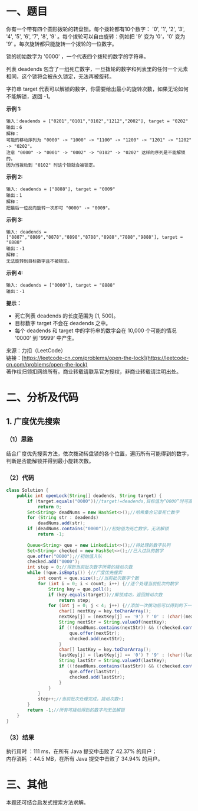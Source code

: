 # 一、题目
你有一个带有四个圆形拨轮的转盘锁。每个拨轮都有10个数字： '0', '1', '2', '3', '4', '5', '6', '7', '8', '9' 。每个拨轮可以自由旋转：例如把 '9' 变为 '0'，'0' 变为 '9' 。每次旋转都只能旋转一个拨轮的一位数字。    
     
锁的初始数字为 '0000' ，一个代表四个拨轮的数字的字符串。    
    
列表 deadends 包含了一组死亡数字，一旦拨轮的数字和列表里的任何一个元素相同，这个锁将会被永久锁定，无法再被旋转。    
    
字符串 target 代表可以解锁的数字，你需要给出最小的旋转次数，如果无论如何不能解锁，返回 -1。    
    
**示例 1:**    
```
输入：deadends = ["0201","0101","0102","1212","2002"], target = "0202"
输出：6
解释：
可能的移动序列为 "0000" -> "1000" -> "1100" -> "1200" -> "1201" -> "1202" -> "0202"。
注意 "0000" -> "0001" -> "0002" -> "0102" -> "0202" 这样的序列是不能解锁的，
因为当拨动到 "0102" 时这个锁就会被锁定。
```
**示例 2:**    
```
输入: deadends = ["8888"], target = "0009"
输出：1
解释：
把最后一位反向旋转一次即可 "0000" -> "0009"。
```
**示例 3:**   
```
输入: deadends = ["8887","8889","8878","8898","8788","8988","7888","9888"], target = "8888"
输出：-1
解释：
无法旋转到目标数字且不被锁定。
```
**示例 4:**     
```
输入: deadends = ["0000"], target = "8888"
输出：-1
```
**提示：**     
- 死亡列表 deadends 的长度范围为 [1, 500]。
- 目标数字 target 不会在 deadends 之中。
- 每个 deadends 和 target 中的字符串的数字会在 10,000 个可能的情况 '0000' 到 '9999' 中产生。
      
      
来源：力扣（LeetCode）     
链接：[https://leetcode-cn.com/problems/open-the-lock](https://leetcode-cn.com/problems/open-the-lock)      
著作权归领扣网络所有。商业转载请联系官方授权，非商业转载请注明出处。    
# 二、分析及代码    
## 1. 广度优先搜索
### （1）思路
结合广度优先搜索方法，依次拨动转盘锁的各个位置，遍历所有可能得到的数字，判断是否能解锁并得到最小旋转次数。      
### （2）代码
```java
class Solution {
    public int openLock(String[] deadends, String target) {
        if (target.equals("0000"))//target!=deadends,目标值为“0000”时可直接得到
            return 0;
        Set<String> deadNums = new HashSet<>();//哈希集合记录死亡数字
        for (String str : deadends)
            deadNums.add(str);
        if (deadNums.contains("0000"))//初始值为死亡数字，无法解锁
            return -1;
        
        Queue<String> que = new LinkedList<>();//待处理的数字队列
        Set<String> checked = new HashSet<>();//已入过队的数字
        que.offer("0000");//初始值入队
        checked.add("0000");
        int step = 0;//得到当前批次数字所需的拨动次数
        while (!que.isEmpty()) {//广度优先搜索
            int count = que.size();//当前批次数字个数
            for (int i = 0; i < count; i++) {//逐个处理当前批次的数字
                String key = que.poll();
                if (key.equals(target))//解锁成功，返回拨动次数
                    return step;
                for (int j = 0; j < 4; j++) {//添加一次拨动后可以得到的下一数字
                    char[] nextKey = key.toCharArray();
                    nextKey[j] = (nextKey[j] == '9') ? '0' : (char)(nextKey[j] + 1);//当前位向上拨动
                    String nextStr = String.valueOf(nextKey);
                    if ((!deadNums.contains(nextStr)) && (!checked.contains(nextStr))) {//新数字不是死亡数字，且未入过队
                        que.offer(nextStr);
                        checked.add(nextStr);
                    }
                    char[] lastKey = key.toCharArray();
                    lastKey[j] = (lastKey[j] == '0') ? '9' : (char)(lastKey[j] - 1);//当前位向下拨动
                    String lastStr = String.valueOf(lastKey);
                    if ((!deadNums.contains(lastStr)) && (!checked.contains(lastStr))) {
                        que.offer(lastStr);
                        checked.add(lastStr);
                    }
                }
            }
            step++;//当前批次处理完成，拨动次数+1
        }
        return -1;//所有可拨动得到的数字均无法解锁
    }
}
```
### （3）结果
执行用时 ：111 ms，在所有 Java 提交中击败了 42.37% 的用户；    
内存消耗 ：44.5 MB，在所有 Java 提交中击败了 34.94% 的用户。      
# 三、其他
本题还可结合启发式搜索方法求解。  
